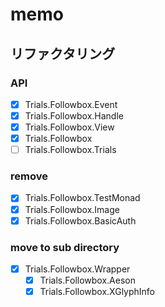 memo
====

リファクタリング
----------------

### API

* [x] Trials.Followbox.Event
* [x] Trials.Followbox.Handle
* [x] Trials.Followbox.View
* [x] Trials.Followbox
* [ ] Trials.Followbox.Trials

### remove

* [x] Trials.Followbox.TestMonad
* [x] Trials.Followbox.Image
* [x] Trials.Followbox.BasicAuth

### move to sub directory

* [x] Trials.Followbox.Wrapper
	+ [x] Trials.Followbox.Aeson
	+ [x] Trials.Followbox.XGlyphInfo
